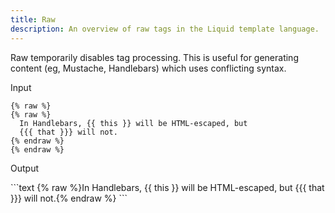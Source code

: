 ```yaml
---
title: Raw
description: An overview of raw tags in the Liquid template language.
---
```


Raw temporarily disables tag processing. This is useful for generating content
(eg, Mustache, Handlebars) which uses conflicting syntax.

<p class="code-label">Input</p>
<pre class="highlight">
<code>{% raw %}
&#123;&#37; raw &#37;&#125;
  In Handlebars, {{ this }} will be HTML-escaped, but
  {{{ that }}} will not.
&#123;&#37; endraw &#37;&#125;
{% endraw %}</code>
</pre>

<p class="code-label">Output</p>
```text
{% raw %}In Handlebars, {{ this }} will be HTML-escaped, but {{{ that }}} will not.{% endraw %}
```

